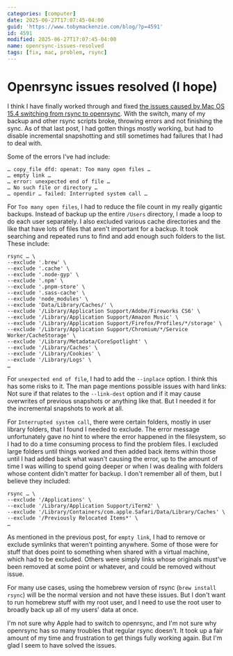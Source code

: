 ```yaml
---
categories: [computer]
date: 2025-06-27T17:07:45-04:00
guid: 'https://www.tobymackenzie.com/blog/?p=4591'
id: 4591
modified: 2025-06-27T17:07:45-04:00
name: openrsync-issues-resolved
tags: [fix, mac, problem, rsync]
---
```


Openrsync issues resolved (I hope)
==================================

I think I have finally worked through and fixed [the issues caused by Mac OS 15.4 switching from rsync to openrsync](/content/blog/2025/05/15/mac-15-4-rsync-issues.md).  With the switch, many of my backup and other rsync scripts broke, throwing errors and not finishing the sync.  As of that last post, I had gotten things mostly working, but had to disable incremental snapshotting and still sometimes had failures that I had to deal with.

Some of the errors I've had include:

```
… copy_file dfd: openat: Too many open files …
… empty link …
… error: unexpected end of file …
… No such file or directory …
… opendir … failed: Interrupted system call …
```

For `Too many open files`, I had to reduce the file count in my really gigantic backups.  Instead of backup up the entire `/Users` directory, I made a loop to do each user separately.  I also excluded various cache directories and the like that have lots of files that aren't important for a backup.  It took searching and repeated runs to find and add enough such folders to the list.  These include:

```
rsync … \
--exclude '.brew' \
--exclude '.cache' \
--exclude '.node-gyp' \
--exclude '.npm' \
--exclude '.pnpm-store' \
--exclude '.sass-cache' \
--exclude 'node_modules' \
--exclude 'Data/Library/Caches/' \
--exclude '/Library/Application Support/Adobe/Fireworks CS6' \
--exclude '/Library/Application Support/Amazon Music' \
--exclude '/Library/Application Support/Firefox/Profiles/*/storage' \
--exclude '/Library/Application Support/Chromium/*/Service Worker/CacheStorage' \
--exclude '/Library/Metadata/CoreSpotlight' \
--exclude '/Library/Caches' \
--exclude '/Library/Cookies' \
--exclude '/Library/Logs' \
…
```

For `unexpected end of file`, I had to add the `--inplace` option.  I think this has some risks to it.  The man page mentions possible issues with hard links:  Not sure if that relates to the `--link-dest` option and if it may cause overwrites of previous snapshots or anything like that.  But I needed it for the incremental snapshots to work at all.

For `Interrupted system call`, there were certain folders, mostly in user library folders, that I found I needed to exclude.  The error message unfortunately gave no hint to where the error happened in the filesystem, so I had to do a time consuming process to find the problem files.  I excluded large folders until things worked and then added back items within those until I had added back what wasn't causing the error, up to the amount of time I was willing to spend going deeper or when I was dealing with folders whose content didn't matter for backup.  I don't remember all of them, but I believe they included:

```
rsync … \
--exclude '/Applications' \
--exclude '/Library/Application Support/iTerm2' \
--exclude '/Library/Containers/com.apple.Safari/Data/Library/Caches' \
--exclude '/Previously Relocated Items*' \
…
```

As mentioned in the previous post, for `empty link`, I had to remove or exclude symlinks that weren't pointing anywhere.  Some of those were for stuff that does point to something when shared with a virtual machine, which had to be excluded.  Others were simply links whose originals must've been removed at some point or whatever, and could be removed without issue.

For many use cases, using the homebrew version of rsync (`brew install rsync`) will be the normal version and not have these issues.  But I don't want to run homebrew stuff with my root user, and I need to use the root user to broadly back up all of my users' data at once.

I'm not sure why Apple had to switch to openrsync, and I'm not sure why openrsync has so many troubles that regular rsync doesn't.  It took up a fair amount of my time and frustration to get things fully working again.  But I'm glad I seem to have solved the issues.

